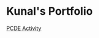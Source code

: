 <h1> Kunal's Portfolio </h1>

<a href = https://kunals09.github.io/PCDE-Activity-9.1/> PCDE Activity </a>
